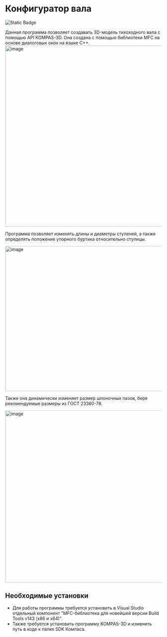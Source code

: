 # Конфигуратор вала
![Static Badge](https://img.shields.io/badge/MFC-v143-blue)

Данная программа позволяет создавать 3D-модель тихоходного вала с помощью API KOMPAS-3D. Она создана с помощью библиотеки MFC на основе диалоговых окон на языке C++.
<img width="767" height="581" alt="image" src="https://github.com/user-attachments/assets/d2cee188-daba-4c56-b48c-aed020582b2b" />

Программа позволяет изменять длины и диаметры ступеней, а также определять положение упорного буртика относительно ступицы.

<img width="1364" height="465" alt="image" src="https://github.com/user-attachments/assets/e4b86a28-5581-435c-960d-1ac989f5fdbd" />

Также она динамически изменяет размер шпоночных пазов, беря рекомендуемые размеры из ГОСТ 23360-78.

<img width="1305" height="552" alt="image" src="https://github.com/user-attachments/assets/33337b5f-ab80-47d2-9e11-d31ed468e163" />


## Необходимые установки
- Для работы программы требуется установить в Visual Studio отдельный компонент "MFC-библиотека для новейшей версии Build Tools v143 (x86 и x64)".
- Также требуется установить программу KOMPAS-3D и изменить путь в коде к папке SDK Компаса.
